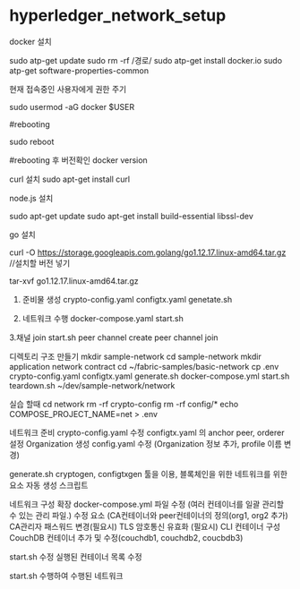# hyperledger_network_setup

docker 설치

sudo atp-get update
sudo rm -rf /경로/
sudo atp-get install docker.io
sudo atp-get software-properties-common

현재 접속중인 사용자에게 권한 주기

sudo usermod -aG docker $USER

#rebooting

sudo reboot

#rebooting 후 버전확인
docker version

curl 설치
sudo apt-get install curl

node.js 설치

sudo apt-get update
sudo apt-get install build-essential libssl-dev

go 설치

curl -O https://storage.googleapis.com.golang/go1.12.17.linux-amd64.tar.gz
//설치할 버전 넣기

tar-xvf go1.12.17.linux-amd64.tar.gz

1. 준비물 생성
crypto-config.yaml
configtx.yaml
genetate.sh

2. 네트워크 수행
docker-compose.yaml
start.sh

3.채널 join
start.sh
peer channel create
peer channel join

디렉토리 구조 만들기
mkdir sample-network
cd sample-network
mkdir application network contract
cd ~/fabric-samples/basic-network
cp .env crypto-config.yaml configtx.yaml generate.sh docker-compose.yml start.sh teardown.sh ~/dev/sample-network/network

실습 할때
cd network
rm -rf crypto-config
rm -rf config/*
echo COMPOSE_PROJECT_NAME=net > .env

네트워크 준비
crypto-config.yaml 수정
configtx.yaml 의 anchor peer, orderer 설정 Organization 생성
config.yaml 수정 (Organization 정보 추가, profile 이름 변경)

generate.sh 
cryptogen, configtxgen 툴을 이용, 블록체인을 위한 네트워크를 위한 요소 자동 생성 스크립트

네트워크 구성 확장
docker-compose.yml 파일 수정 (여러 컨테이너를 일괄 관리할 수 있는 관리 파일.)
수정 요소 
(CA컨테이너와 peer컨테이너의 정의(org1, org2 추가)
CA관리자 패스워드 변경(필요시)
TLS 암호통신 유효화 (필요시)
CLI 컨테이너 구성
CouchDB 컨테이너 추가 및 수정(couchdb1, couchdb2, coucbdb3)

start.sh 수정
실행된 컨테이너 목록 수정

start.sh 수행하여 수행된 네트워크  









